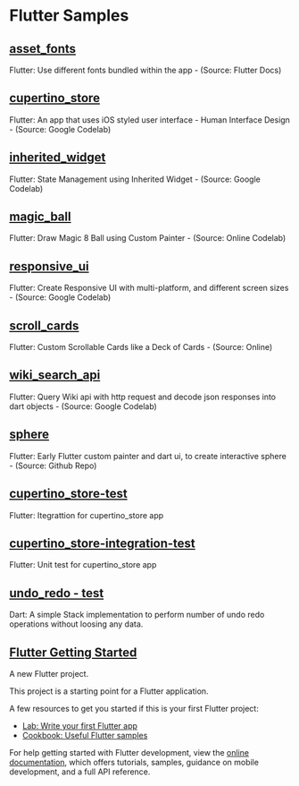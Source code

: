 # Flutter Samples

## [asset_fonts](./lib/asset_fonts/)
 Flutter: Use different fonts bundled within the app - (Source: Flutter Docs)

## [cupertino_store](./lib/cupertino_store/)
 Flutter: An app that uses iOS styled user interface - Human Interface Design - (Source: Google Codelab)

## [inherited_widget](./lib/inherited_widget/)
 Flutter: State Management using Inherited Widget - (Source: Google Codelab)

## [magic_ball](./lib/magic_ball/)
 Flutter: Draw Magic 8 Ball using Custom Painter - (Source: Online Codelab)

## [responsive_ui](./lib/responsive_ui/)
 Flutter: Create Responsive UI with multi-platform, and different screen sizes - (Source: Google Codelab)

## [scroll_cards](./lib/scroll_cards/)
 Flutter: Custom Scrollable Cards like a Deck of Cards - (Source: Online)

## [wiki_search_api](./lib/wiki_search_api/)
 Flutter: Query Wiki api with http request and decode json responses into dart objects - (Source: Google Codelab)

## [sphere](./lib/sphere/)
 Flutter: Early Flutter custom painter and dart ui, to create interactive sphere - (Source: Github Repo)

## [cupertino_store-test](./test/cupertino_store/)
 Flutter: Itegrattion for cupertino_store app

## [cupertino_store-integration-test](./integration_test/cupertino_store/)
 Flutter: Unit test for cupertino_store app

## [undo_redo - test](./test/undo_redo/)
 Dart: A simple Stack implementation to perform number of undo redo operations without loosing any data.

## [Flutter Getting Started](https://flutter.dev/)

A new Flutter project.

This project is a starting point for a Flutter application.

A few resources to get you started if this is your first Flutter project:

- [Lab: Write your first Flutter app](https://docs.flutter.dev/get-started/codelab)
- [Cookbook: Useful Flutter samples](https://docs.flutter.dev/cookbook)

For help getting started with Flutter development, view the
[online documentation](https://docs.flutter.dev/), which offers tutorials,
samples, guidance on mobile development, and a full API reference.
